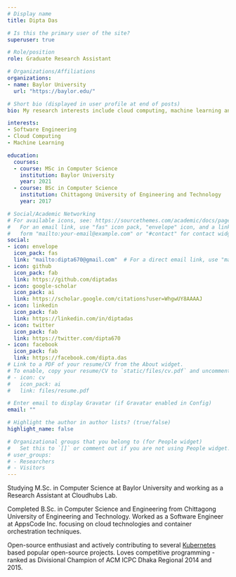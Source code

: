 ```yaml
---
# Display name
title: Dipta Das

# Is this the primary user of the site?
superuser: true

# Role/position
role: Graduate Research Assistant

# Organizations/Affiliations
organizations:
- name: Baylor University
  url: "https://baylor.edu/"

# Short bio (displayed in user profile at end of posts)
bio: My research interests include cloud computing, machine learning and micro-service based software development.

interests:
- Software Engineering
- Cloud Computing
- Machine Learning

education:
  courses:
  - course: MSc in Computer Science
    institution: Baylor University
    year: 2021
  - course: BSc in Computer Science
    institution: Chittagong University of Engineering and Technology
    year: 2017

# Social/Academic Networking
# For available icons, see: https://sourcethemes.com/academic/docs/page-builder/#icons
#   For an email link, use "fas" icon pack, "envelope" icon, and a link in the
#   form "mailto:your-email@example.com" or "#contact" for contact widget.
social:
- icon: envelope
  icon_pack: fas
  link: "mailto:dipta670@gmail.com"  # For a direct email link, use "mailto:test@example.org".
- icon: github
  icon_pack: fab
  link: https://github.com/diptadas
- icon: google-scholar
  icon_pack: ai
  link: https://scholar.google.com/citations?user=WhgwUY8AAAAJ
- icon: linkedin
  icon_pack: fab
  link: https://linkedin.com/in/diptadas
- icon: twitter
  icon_pack: fab
  link: https://twitter.com/dipta670
- icon: facebook
  icon_pack: fab
  link: https://facebook.com/dipta.das
# Link to a PDF of your resume/CV from the About widget.
# To enable, copy your resume/CV to `static/files/cv.pdf` and uncomment the lines below.
# - icon: cv
#   icon_pack: ai
#   link: files/resume.pdf

# Enter email to display Gravatar (if Gravatar enabled in Config)
email: ""

# Highlight the author in author lists? (true/false)
highlight_name: false

# Organizational groups that you belong to (for People widget)
#   Set this to `[]` or comment out if you are not using People widget.
# user_groups:
# - Researchers
# - Visitors
---
```


Studying M.Sc. in Computer Science at Baylor University and working as a Research Assistant at Cloudhubs Lab. 

Completed B.Sc. in Computer Science and Engineering from Chittagong University of Engineering and Technology. Worked as a Software Engineer at AppsCode Inc. focusing on cloud technologies and container orchestration techniques.

Open-source enthusiast and actively contributing to several [Kubernetes](https://kubernetes.io/) based popular open-source projects. Loves competitive programming - ranked as Divisional Champion of ACM ICPC Dhaka Regional 2014 and 2015.